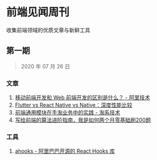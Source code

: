 # 前端见闻周刊

收集前端领域的优质文章与新鲜工具

## 第一期

>2020 年 07 月 26 日

### 文章

1. [移动前端开发和 Web 前端开发的区别是什么？ - 阿里技术](https://segmentfault.com/a/1190000022851790)
2. [Flutter vs React Native vs Native：深度性能比较](https://www.infoq.cn/article/uYiItcu0eATDul25ecXG)
3. [前端通用模块在手淘业务中的实践 - 淘系技术](https://mp.weixin.qq.com/s/eLteYS3pYscSw-0BNJWtjg)
4. [写给前端的算法进阶指南，我是如何两个月零基础刷200题](https://juejin.im/post/5f05087cf265da22d466f60f)

### 工具

1. [ahooks - 阿里巴巴开源的 React Hooks 库](https://ahooks.js.org/zh-CN)
